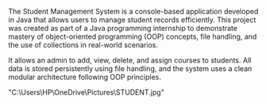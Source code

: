 The Student Management System is a console-based application developed in Java that allows users to manage student records efficiently. This project was created as part of a Java programming internship to demonstrate mastery of object-oriented programming (OOP) concepts, file handling, and the use of collections in real-world scenarios.

It allows an admin to add, view, delete, and assign courses to students. All data is stored persistently using file handling, and the system uses a clean modular architecture following OOP principles.


"C:\Users\HP\OneDrive\Pictures\STUDENT.jpg"
